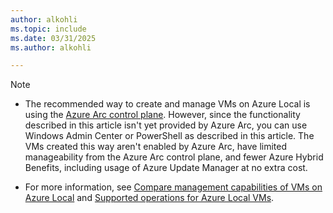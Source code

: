 ```yaml
---
author: alkohli
ms.topic: include
ms.date: 03/31/2025
ms.author: alkohli

---
```


> [!NOTE]
> - The recommended way to create and manage VMs on Azure Local is using the [Azure Arc control plane](../manage/azure-arc-vm-management-overview.md). However, since the functionality described in this article isn't yet provided by Azure Arc, you can use Windows Admin Center or PowerShell as described in this article. The VMs created this way aren't enabled by Azure Arc, have limited manageability from the Azure Arc control plane, and fewer Azure Hybrid Benefits, including usage of Azure Update Manager at no extra cost.
>
> - For more information, see [Compare management capabilities of VMs on Azure Local](../concepts/compare-vm-management-capabilities.md) and [Supported operations for Azure Local VMs](../manage/virtual-machine-operations.md).
